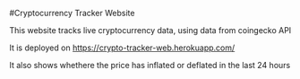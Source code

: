 #Cryptocurrency Tracker Website

This website tracks live cryptocurrency data, using data from coingecko API

It is deployed on https://crypto-tracker-web.herokuapp.com/

It also shows whethere the price has inflated or deflated in the last 24 hours
